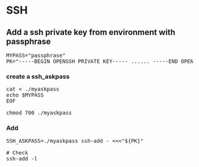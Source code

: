 # SSH
## Add a ssh private key from environment with passphrase

<pre>
MYPASS="passphrase"
PK="-----BEGIN OPENSSH PRIVATE KEY----- ...... -----END OPENSSH PRIVATE KEY-----"
</pre>

### create a ssh_askpass
<pre>
cat <<EOF > ./myaskpass
echo $MYPASS
EOF

chmod 700 ./myaskpass
</pre>

### Add
<pre>
SSH_ASKPASS=./myaskpass ssh-add - <<<"${PK}"

# Check
ssh-add -l
</pre>
